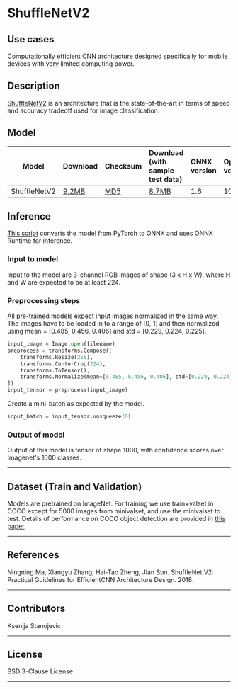 # ShuffleNetV2

## Use cases
Computationally efficient CNN architecture designed specifically for mobile devices with very limited computing power.

## Description
[ShuffleNetV2](https://pytorch.org/hub/pytorch_vision_shufflenet_v2/) is an architecture that is the state-of-the-art in terms of speed and accuracy tradeoff used for image classification.

## Model

|Model        |Download  |Checksum| Download (with sample test data)|ONNX version|Opset version|Top-1 error |Top-5 error |
|-------------|:--------------|:--------------|:--------------|:--------------|:--------------|:--------------|:--------------|
|ShuffleNetV2 |[9.2MB](https://github.com/onnx/models/blob/master/vision/classification/shufflenet_v2/model/model.onnx) | [MD5](https://github.com/onnx/models/blob/master/vision/classification/shufflenet_v2/model/shufflenetv2-md5.txt) | [8.7MB](https://github.com/onnx/models/blob/master/vision/classification/shufflenet_v2/model/model.tar.gz) | 1.6 | 10 | 30.64 | 11.68| 

## Inference
[This script](https://github.com/onnx/models/blob/master/vision/classification/shufflenet_v2/ShufflenetV2-export.py) converts the model from PyTorch to ONNX and uses ONNX Runtime for inference. 

### Input to model
Input to the model are 3-channel RGB images of shape (3 x H x W), where H and W are expected to be at least 224.

### Preprocessing steps
All pre-trained models expect input images normalized in the same way. The images have to be loaded in to a range of [0, 1] and then normalized using mean = [0.485, 0.456, 0.406] and std = [0.229, 0.224, 0.225].

```python
input_image = Image.open(filename)
preprocess = transforms.Compose([
    transforms.Resize(256),
    transforms.CenterCrop(224),
    transforms.ToTensor(),
    transforms.Normalize(mean=[0.485, 0.456, 0.406], std=[0.229, 0.224, 0.225]),
])
input_tensor = preprocess(input_image)
```
Create a mini-batch as expected by the model.
```python
input_batch = input_tensor.unsqueeze(0)
```

### Output of model

Output of this model is tensor of shape 1000, with confidence scores over Imagenet's 1000 classes.

<hr>

## Dataset (Train and Validation)
Models are pretrained on ImageNet.
For training we use train+valset in COCO except for 5000 images from minivalset, and use the minivalset to test.
Details of performance on COCO object detection are provided in [this paper](https://arxiv.org/pdf/1807.11164v1.pdf)
<hr>

## References
Ningning Ma, Xiangyu Zhang, Hai-Tao Zheng, Jian Sun. ShuffleNet V2: Practical Guidelines for EfficientCNN Architecture Design. 2018.
<hr>

## Contributors
Ksenija Stanojevic
<hr>

## License
BSD 3-Clause License
<hr>
